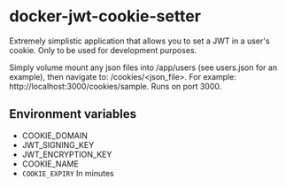 # docker-jwt-cookie-setter

Extremely simplistic application that allows you to set a JWT in a user's
cookie. Only to be used for development purposes.

Simply volume mount any json files into /app/users (see users.json for an
example), then navigate to: <docker-host-address>/cookies/<json_file>. For
example: http://localhost:3000/cookies/sample. Runs on port 3000.

## Environment variables

* COOKIE_DOMAIN
* JWT_SIGNING_KEY
* JWT_ENCRYPTION_KEY
* COOKIE_NAME
* `COOKIE_EXPIRY` In minutes
